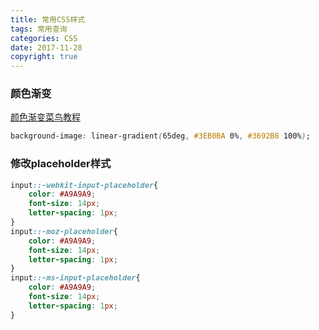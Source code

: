 ```yaml
---
title: 常用CSS样式
tags: 常用查询
categories: CSS
date: 2017-11-28
copyright: true
---
```




### 颜色渐变

[颜色渐变菜鸟教程](http://www.runoob.com/css3/css3-gradients.html)

```css
background-image: linear-gradient(65deg, #3EB0BA 0%, #3692B8 100%);
```



### 修改placeholder样式

```css
input::-webkit-input-placeholder{
    color: #A9A9A9;
    font-size: 14px;
    letter-spacing: 1px;
}
input::-moz-placeholder{
    color: #A9A9A9;
    font-size: 14px;
    letter-spacing: 1px;
}
input::-ms-input-placeholder{
    color: #A9A9A9;
    font-size: 14px;
    letter-spacing: 1px;
}
```


